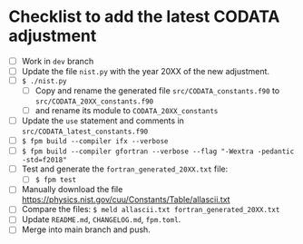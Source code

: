 # Checklist to add the latest CODATA adjustment

- [ ] Work in `dev` branch
- [ ] Update the file `nist.py` with the year 20XX of the new adjustment.
- [ ] `$ ./nist.py`
    - [ ] Copy and rename the generated file `src/CODATA_constants.f90` to `src/CODATA_20XX_constants.f90`
    - [ ] and rename its module to `CODATA_20XX_constants`
- [ ] Update the `use` statement and comments in `src/CODATA_latest_constants.f90`
- [ ] `$ fpm build --compiler ifx --verbose`
- [ ] `$ fpm build --compiler gfortran --verbose --flag "-Wextra -pedantic -std=f2018"`
- [ ] Test and generate the `fortran_generated_20XX.txt` file:
    - [ ] `$ fpm test`
- [ ] Manually download the file https://physics.nist.gov/cuu/Constants/Table/allascii.txt
- [ ] Compare the files: `$ meld allascii.txt fortran_generated_20XX.txt`
- [ ] Update `README.md`, `CHANGELOG.md`, `fpm.toml`.
- [ ] Merge into main branch and push.